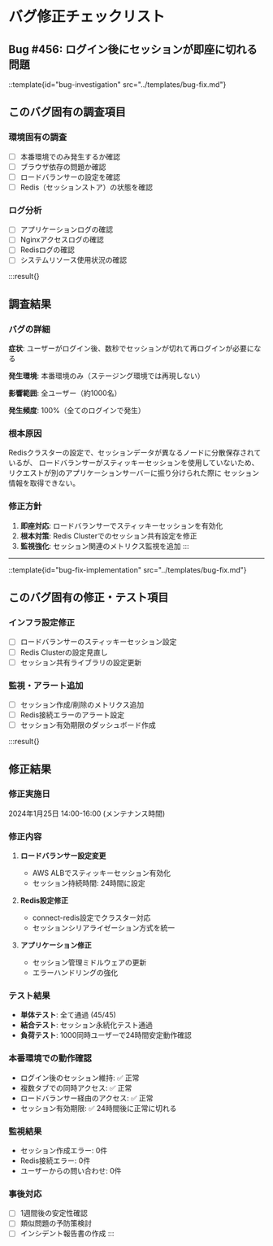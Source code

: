 # バグ修正チェックリスト

## Bug #456: ログイン後にセッションが即座に切れる問題

::template{id="bug-investigation" src="../templates/bug-fix.md"}

## このバグ固有の調査項目

### 環境固有の調査
- [ ] 本番環境でのみ発生するか確認
- [ ] ブラウザ依存の問題か確認
- [ ] ロードバランサーの設定を確認
- [ ] Redis（セッションストア）の状態を確認

### ログ分析
- [ ] アプリケーションログの確認
- [ ] Nginxアクセスログの確認
- [ ] Redisログの確認
- [ ] システムリソース使用状況の確認

:::result{}
## 調査結果

### バグの詳細
**症状**: ユーザーがログイン後、数秒でセッションが切れて再ログインが必要になる

**発生環境**: 本番環境のみ（ステージング環境では再現しない）

**影響範囲**: 全ユーザー（約1000名）

**発生頻度**: 100%（全てのログインで発生）

### 根本原因
Redisクラスターの設定で、セッションデータが異なるノードに分散保存されているが、
ロードバランサーがスティッキーセッションを使用していないため、
リクエストが別のアプリケーションサーバーに振り分けられた際に
セッション情報を取得できない。

### 修正方針
1. **即座対応**: ロードバランサーでスティッキーセッションを有効化
2. **根本対策**: Redis Clusterでのセッション共有設定を修正
3. **監視強化**: セッション関連のメトリクス監視を追加
:::

---

::template{id="bug-fix-implementation" src="../templates/bug-fix.md"}

## このバグ固有の修正・テスト項目

### インフラ設定修正
- [ ] ロードバランサーのスティッキーセッション設定
- [ ] Redis Clusterの設定見直し
- [ ] セッション共有ライブラリの設定更新

### 監視・アラート追加
- [ ] セッション作成/削除のメトリクス追加
- [ ] Redis接続エラーのアラート設定
- [ ] セッション有効期限のダッシュボード作成

:::result{}
## 修正結果

### 修正実施日
2024年1月25日 14:00-16:00 (メンテナンス時間)

### 修正内容
1. **ロードバランサー設定変更**
   - AWS ALBでスティッキーセッション有効化
   - セッション持続時間: 24時間に設定

2. **Redis設定修正**
   - connect-redis設定でクラスター対応
   - セッションシリアライゼーション方式を統一

3. **アプリケーション修正**
   - セッション管理ミドルウェアの更新
   - エラーハンドリングの強化

### テスト結果
- **単体テスト**: 全て通過 (45/45)
- **結合テスト**: セッション永続化テスト通過
- **負荷テスト**: 1000同時ユーザーで24時間安定動作確認

### 本番環境での動作確認
- ログイン後のセッション維持: ✅ 正常
- 複数タブでの同時アクセス: ✅ 正常  
- ロードバランサー経由のアクセス: ✅ 正常
- セッション有効期限: ✅ 24時間後に正常に切れる

### 監視結果
- セッション作成エラー: 0件
- Redis接続エラー: 0件
- ユーザーからの問い合わせ: 0件

### 事後対応
- [ ] 1週間後の安定性確認
- [ ] 類似問題の予防策検討
- [ ] インシデント報告書の作成
:::